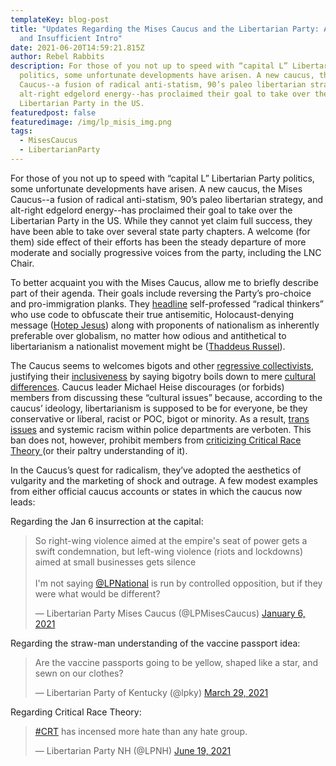 ```yaml
---
templateKey: blog-post
title: "Updates Regarding the Mises Caucus and the Libertarian Party: A Brief
  and Insufficient Intro"
date: 2021-06-20T14:59:21.815Z
author: Rebel Rabbits
description: For those of you not up to speed with “capital L” Libertarian Party
  politics, some unfortunate developments have arisen. A new caucus, the Mises
  Caucus--a fusion of radical anti-statism, 90’s paleo libertarian strategy, and
  alt-right edgelord energy--has proclaimed their goal to take over the
  Libertarian Party in the US.
featuredpost: false
featuredimage: /img/lp_misis_img.png
tags:
  - MisesCaucus
  - LibertarianParty
---
```


For those of you not up to speed with “capital L” Libertarian Party politics, some unfortunate developments have arisen. A new caucus, the Mises Caucus--a fusion of radical anti-statism, 90’s paleo libertarian strategy, and alt-right edgelord energy--has proclaimed their goal to take over the Libertarian Party in the US. While they cannot yet claim full success, they have been able to take over several state party chapters. A welcome (for them) side effect of their efforts has been the steady departure of more moderate and socially progressive voices from the party, including the LNC Chair.

To better acquaint you with the Mises Caucus, allow me to briefly describe part of their agenda. Their goals include reversing the Party’s pro-choice and pro-immigration planks. They [headline](https://camisescaucus.com/2021/03/04/beyond-identity-politics-finding-your-way-to-freedom/) self-professed “radical thinkers” who use code to obfuscate their true antisemitic, Holocaust-denying message ([Hotep Jesus](https://www.youtube.com/watch?v=zGv4_qAmHCw)) along with proponents of nationalism as inherently preferable over globalism, no matter how odious and antithetical to libertarianism a nationalist movement might be ([Thaddeus Russel](https://twitter.com/ThaddeusRussell/status/1402025157330280452)).

The Caucus seems to welcomes bigots and other [regressive collectivists](https://fakertarians.wordpress.com/2020/03/09/why-i-left-the-libertarian-party-mises-caucus/), justifying their [inclusiveness](https://lpmisescaucus.com/uncategorized/plank-6-an-exposition/) by saying bigotry boils down to mere [cultural differences](https://www.facebook.com/Fakertarians/posts/1145498465620818). Caucus leader Michael Heise discourages (or forbids) members from discussing these “cultural issues” because, according to the caucus’ ideology, libertarianism is supposed to be for everyone, be they conservative or liberal, racist or POC, bigot or minority. As a result, [trans issues](https://www.facebook.com/Fakertarians/posts/1508652592638735) and systemic racism within police departments are verboten. This ban does not, however, prohibit members from [criticizing Critical Race Theory ](https://twitter.com/LPMisesCaucusPA/status/1403394717606350851)(or their paltry understanding of it).

In the Caucus’s quest for radicalism, they’ve adopted the aesthetics of vulgarity and the marketing of shock and outrage. A few modest examples from either official caucus accounts or states in which the caucus now leads:

Regarding the Jan 6 insurrection at the capital:

<blockquote class="twitter-tweet"><p lang="en" dir="ltr">So right-wing violence aimed at the empire&#39;s seat of power gets a swift condemnation, but left-wing violence (riots and lockdowns) aimed at small businesses gets silence<br><br>I&#39;m not saying <a href="https://twitter.com/LPNational?ref_src=twsrc%5Etfw">@LPNational</a> is run by controlled opposition, but if they were what would be different?</p>&mdash; Libertarian Party Mises Caucus (@LPMisesCaucus) <a href="https://twitter.com/LPMisesCaucus/status/1346937353286381569?ref_src=twsrc%5Etfw">January 6, 2021</a></blockquote>

Regarding the straw-man understanding of the vaccine passport idea:

<blockquote class="twitter-tweet"><p lang="en" dir="ltr">Are the vaccine passports going to be yellow, shaped like a star, and sewn on our clothes?</p>&mdash; Libertarian Party of Kentucky (@lpky) <a href="https://twitter.com/lpky/status/1376617161133854721?ref_src=twsrc%5Etfw">March 29, 2021</a></blockquote>

Regarding Critical Race Theory:

<blockquote class="twitter-tweet"><p lang="en" dir="ltr"><a href="https://twitter.com/hashtag/CRT?src=hash&amp;ref_src=twsrc%5Etfw">#CRT</a> has incensed more hate than any hate group.</p>&mdash; Libertarian Party NH (@LPNH) <a href="https://twitter.com/LPNH/status/1406289015880495106?ref_src=twsrc%5Etfw">June 19, 2021</a></blockquote>
